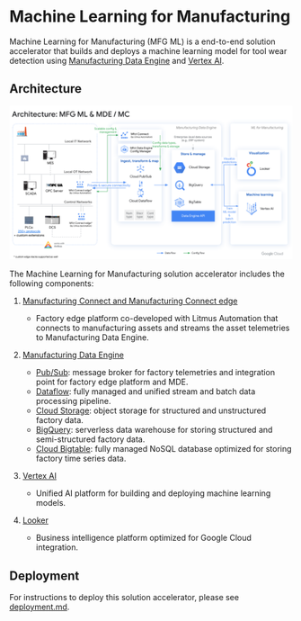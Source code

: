 # Machine Learning for Manufacturing

Machine Learning for Manufacturing (MFG ML) is a end-to-end
solution accelerator that builds and
deploys a machine learning model for tool wear detection using
[Manufacturing Data Engine](https://cloud.google.com/solutions/manufacturing-data-engine)
and [Vertex AI](https://cloud.google.com/vertex-ai).

## Architecture

![Architecture of Machine Learning for Manufacturing, MDE, and MC](./docs/img/mfg_ml_architecture.png)

The Machine Learning for Manufacturing solution accelerator
includes the following components:

1. [Manufacturing Connect and Manufacturing Connect edge]((https://cloud.google.com/solutions/manufacturing-data-engine))
    - Factory edge platform co-developed with Litmus Automation
    that connects to manufacturing assets and streams the asset telemetries to
    Manufacturing Data Engine.

1. [Manufacturing Data Engine](https://cloud.google.com/solutions/manufacturing-data-engine)

    - [Pub/Sub](https://cloud.google.com/pubsub): message broker for
    factory telemetries and integration point for factory edge platform and MDE.
    - [Dataflow](https://cloud.google.com/dataflow): fully managed and unified
    stream and batch data processing pipeline.
    - [Cloud Storage](https://cloud.google.com/storage): object storage for
    structured and unstructured factory data.
    - [BigQuery](https://cloud.google.com/bigquery): serverless data
    warehouse for storing structured and semi-structured factory data.
    - [Cloud Bigtable](https://cloud.google.com/bigtable): fully managed NoSQL
    database optimized for storing factory time series data.

1. [Vertex AI](https://cloud.google.com/vertex-ai)
    - Unified AI platform for building and deploying machine learning models.

1. [Looker](https://www.looker.com/)
    - Business intelligence platform optimized for Google Cloud integration.

## Deployment

For instructions to deploy this solution accelerator, please see
[deployment.md](./docs/deployment.md).
